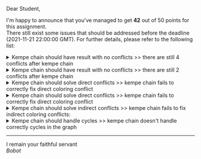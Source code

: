 Dear Student,

I'm happy to announce that you've managed to get **42** out of 50 points for this assignment.\
There still exist some issues that should be addressed before the deadline (2021-11-21 22:00:00 GMT). For further details, please refer to the following list:

<details><summary>Kempe chain should have result with no conflicts &gt;&gt; there are still 4 conflicts after kempe chain</summary>	- bad edges: [0, 4, 0, 0, 0, 0, 0, 0, 0]<br>	- state: (0: 1) (1: 0) (2: 0) (3: 0) (4: 1) (5: 1) (6: 1) (7: 1) (8: 2)<br>	- graph: {0: {8, 4, 5}, 1: {4, 6}, 2: {4, 5}, 3: {6}, 4: {0, 1, 2}, 5: {0, 2}, 6: {1, 3}, 7: {8}, 8: {0, 7}}</details>
<details><summary>Kempe chain should have result with no conflicts &gt;&gt; there are still 2 conflicts after kempe chain</summary>	- bad edges: [0, 0, 2, 0, 0, 0, 0, 0, 0]<br>	- state: (0: 2) (1: 0) (2: 0) (3: 0) (4: 1) (5: 1) (6: 1) (7: 1) (8: 2)<br>	- graph: {0: {8, 4, 5}, 1: {4, 6}, 2: {4, 5}, 3: {6}, 4: {0, 1, 2}, 5: {0, 2}, 6: {1, 3}, 7: {8}, 8: {0, 7}}</details>
<details><summary>Kempe chain should solve direct conflicts &gt;&gt; kempe chain fails to correctly fix direct coloring conflict</summary>	- state: (0: 1) (1: 0) (2: 0) (3: 0) (4: 1) (5: 1) (6: 1) (7: 1) (8: 2)<br>	- graph: {0: {8, 4, 5}, 1: {4, 6}, 2: {4, 5}, 3: {6}, 4: {0, 1, 2}, 5: {0, 2}, 6: {1, 3}, 7: {8}, 8: {0, 7}}</details>
<details><summary>Kempe chain should solve direct conflicts &gt;&gt; kempe chain fails to correctly fix direct coloring conflict</summary>	- state: (0: 2) (1: 0) (2: 0) (3: 0) (4: 1) (5: 1) (6: 1) (7: 1) (8: 2)<br>	- graph: {0: {8, 4, 5}, 1: {4, 6}, 2: {4, 5}, 3: {6}, 4: {0, 1, 2}, 5: {0, 2}, 6: {1, 3}, 7: {8}, 8: {0, 7}}</details>
<details><summary>Kempe chain should solve indirect conflicts &gt;&gt; kempe chain fails to fix indirect coloring conflicts:</summary>	- state: (0: 1) (1: 0) (2: 0) (3: 0) (4: 1) (5: 1) (6: 1) (7: 1) (8: 2)<br>	- graph: {0: {8, 4, 5}, 1: {4, 6}, 2: {4, 5}, 3: {6}, 4: {0, 1, 2}, 5: {0, 2}, 6: {1, 3}, 7: {8}, 8: {0, 7}}</details>
<details><summary>Kempe chain should handle cycles &gt;&gt; kempe chain doesn&#x27;t handle correctly cycles in the graph</summary>	- state: (0: 1) (1: 0) (2: 0) (3: 0) (4: 1) (5: 1) (6: 1) (7: 1) (8: 2)<br>	- graph: {0: {8, 4, 5}, 1: {4, 6}, 2: {4, 5}, 3: {6}, 4: {0, 1, 2}, 5: {0, 2}, 6: {1, 3}, 7: {8}, 8: {0, 7}}</details>

-----------
I remain your faithful servant\
_Bobot_